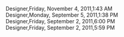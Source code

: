 ﻿Designer,Friday, November 4, 2011,1:43 AM  Designer,Monday, September 5, 2011,1:38 PM  Designer,Friday, September 2, 2011,6:00 PM  Designer,Friday, September 2, 2011,5:59 PM